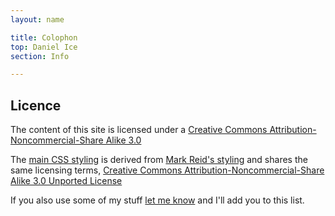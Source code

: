 ```yaml
---
layout: name

title: Colophon
top: Daniel Ice
section: Info

---
```


Licence
-------

The content of this site is licensed under a [Creative Commons Attribution-Noncommercial-Share Alike 3.0](http://creativecommons.org/licenses/by-nc-sa/3.0/)

The [main CSS styling](/css/screen.css) is derived from [Mark Reid's styling](http://github.com/mreid/mark.reid.name/tree/master) and shares the same licensing terms, [Creative Commons Attribution-Noncommercial-Share Alike 3.0 Unported License](http://creativecommons.org/licenses/by-nc-sa/3.0/)

If you also use some of my stuff [let me know](mailto:mark@reid.name) and I'll add you to this list.
